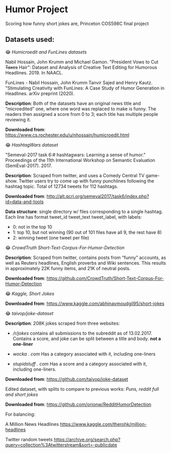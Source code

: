 # Humor Project
Scoring how funny short jokes are, Princeton COS598C final project


## Datasets used:

😂 _Humicroedit and FunLines datasets_

Nabil Hossain, John Krumm and Michael Gamon. "President Vows to Cut ~~Taxes~~ Hair": Dataset and Analysis of Creative Text Editing for Humorous Headlines. 2019. In NAACL. 

FunLines - Nabil Hossain, John Krumm Tanvir Sajed and Henry Kautz. "Stimulating Creativity with FunLines: A Case Study of Humor Generation in Headlines. arXiv preprint (2020). 

__Description__: Both of the datasets have an original news title and “microedited” one, where one word was replaced to make is funny. The readers then assigned a score from 0 to 3; each title has multiple people reviewing it. 

__Downloaded from__: https://www.cs.rochester.edu/u/nhossain/humicroedit.html


😂 _HashtagWars dataset_  

"Semeval-2017 task 6:# hashtagwars: Learning a sense of humor." Proceedings of the 11th International Workshop on Semantic Evaluation (SemEval-2017). 2017. 

__Description__: Scraped from twitter, and uses a Comedy Central TV game-show. Twitter users try to come up with funny punchlines following the hashtag topic. Total of 12734 tweets for 112 hashtags.

__Downloaded from__: http://alt.qcri.org/semeval2017/task6/index.php?id=data-and-tools

__Data structure__: single directory w/ files corresponding to a single hashtag. Each line has format tweet_id tweet_text tweet_label, with labels: 
- 0: not in the top 10
- 1: top 10, but not winning (90 out of 101 files have all 9, the rest have 8)
- 2: winning tweet (one tweet per file)


😂 _CrowdTruth Short-Text-Corpus-For-Humor-Detection_

__Description__: Scraped from twitter, contains posts from “funny” accounts, as well as Reuters headlines, English proverbs and Wiki sentences. This results in approximately 22K funny items, and 21K of neutral posts.

__Downloaded from__: https://github.com/CrowdTruth/Short-Text-Corpus-For-Humor-Detection


😂 _Kaggle, Short Jokes_ 

__Downloaded from__: https://www.kaggle.com/abhinavmoudgil95/short-jokes


😂 _taivop/joke-dataset_

__Description__: 208K jokes scraped from three websites: 

- _/r/jokes_ contains all submissions to the subreddit as of 13.02.2017. Contains a score, and joke can be split between a title and body. __not a one-liner__

- _wocka . com_ Has a category associated with it, including one-liners

- _stupidstuff . com_  Has a score and a category associated with it, including one-liners.

__Downloaded from__: https://github.com/taivop/joke-dataset

Edited dataset, with splits to compare to previous works:
_Puns, reddit full and short jokes_

__Downloaded from__: https://github.com/orionw/RedditHumorDetection


For balancing:

A Million News Headlines
https://www.kaggle.com/therohk/million-headlines

Twitter random tweets
https://archive.org/search.php?query=collection%3Atwitterstream&sort=-publicdate

